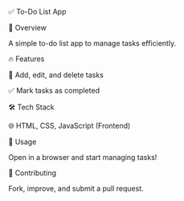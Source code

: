 ✅ To-Do List App

🌟 Overview

A simple to-do list app to manage tasks efficiently.

🔥 Features

📝 Add, edit, and delete tasks

✅ Mark tasks as completed



🛠 Tech Stack

🌐 HTML, CSS, JavaScript (Frontend)



🎯 Usage

Open in a browser and start managing tasks!

🤝 Contributing

Fork, improve, and submit a pull request.
